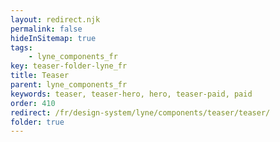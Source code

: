 ```yaml
---
layout: redirect.njk
permalink: false
hideInSitemap: true
tags: 
    - lyne_components_fr
key: teaser-folder-lyne_fr
title: Teaser
parent: lyne_components_fr
keywords: teaser, teaser-hero, hero, teaser-paid, paid
order: 410
redirect: /fr/design-system/lyne/components/teaser/teaser/
folder: true
---
```

